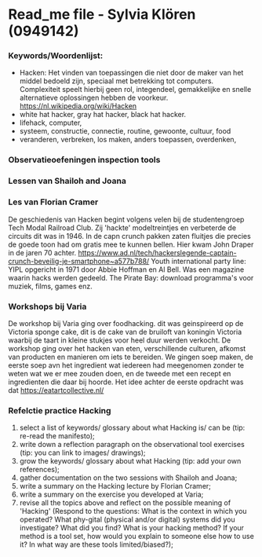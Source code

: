# Read_me file - Sylvia Klören (0949142)


### Keywords/Woordenlijst:
- Hacken:  Het vinden van toepassingen die niet door de maker van het middel bedoeld zijn, speciaal met betrekking tot computers. Complexiteit speelt hierbij geen rol, integendeel, gemakkelijke en snelle alternatieve oplossingen hebben de voorkeur. https://nl.wikipedia.org/wiki/Hacken 
- white hat hacker, gray hat hacker, black hat hacker. 
- lifehack, computer, 
- systeem, constructie, connectie, routine, gewoonte, cultuur, food 
- veranderen, verbreken, los maken, anders toepassen, overdenken,  

### Observatieoefeningen inspection tools

### Lessen van Shailoh and Joana

### Les van Florian Cramer
De geschiedenis van Hacken begint volgens velen bij de studentengroep Tech Modal Railroad Club. Zij 'hackte' modeltreintjes en verbeterde de circuits dit was in 1946. 
In de capn crunch pakken zaten fluitjes die precies de goede toon had om gratis mee te kunnen bellen. Hier kwam John Draper in de jaren 70 achter. 
https://www.ad.nl/tech/hackerslegende-captain-crunch-beveilig-je-smartphone~a577b788/ 
Youth international party line: YIPL opgericht in 1971 door Abbie Hoffman en Al Bell. Was een magazine waarin hacks werden gedeeld. 
The Pirate Bay: download programma's voor muziek, films, games enz. 

### Workshops bij Varia
De workshop bij Varia ging over foodhacking. dit was geinspireerd op de Victoria sponge cake, dit is de cake van de bruiloft van koningin Victoria waarbij de taart in kleine stukjes voor heel duur werden verkocht. De workshop ging over het hacken van eten, verschillende culturen, afkomst van producten en manieren om iets te bereiden. We gingen soep maken, de eerste soep avn het ingredient wat iedereen had meegenomen zonder te weten wat we er mee zouden doen, en de tweede met een recept en ingredienten die daar bij hoorde. Het idee achter de eerste opdracht was dat  https://eatartcollective.nl/ 

### Refelctie practice Hacking

1. select a list of keywords/ glossary about what Hacking is/ can be (tip: re-read the manifesto);
2. write down a reflection paragraph on the observational tool exercises (tip: you can link to images/ drawings);
3. grow the keywords/ glossary about what Hacking (tip: add your own references);
4. gather documentation on the two sessions with Shailoh and Joana;
5. write a summary on the Hacking lecture by Florian Cramer;
6. write a summary on the exercise you developed at Varia;
7. revise all the topics above and reflect on the possible meaning of 'Hacking' (Respond to the questions: What is the context in which you operated? What phy-gital (physical and/or digital) systems did you investigate? What did you find? What is your hacking method? If your method is a tool set, how would you explain to someone else how to use it? In what way are these tools limited/biased?);
